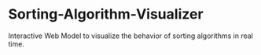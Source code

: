 # Sorting-Algorithm-Visualizer

Interactive Web Model to visualize the behavior of sorting algorithms in real time.
